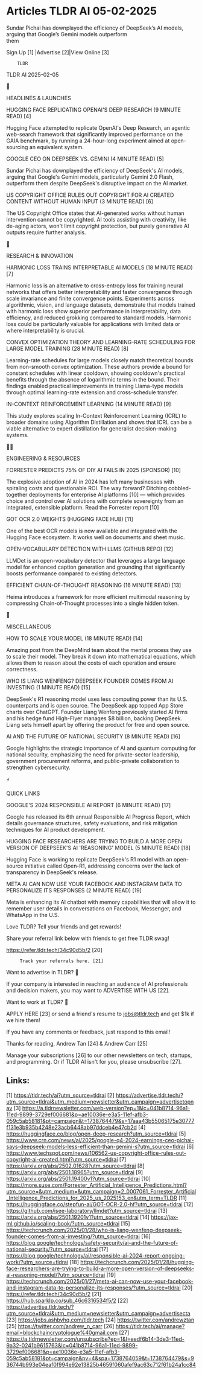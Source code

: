 # Articles TLDR AI 05-02-2025

Sundar Pichai has downplayed the efficiency of DeepSeek’s AI models,
arguing that Google’s Gemini models outperform
them ‌ ‌ ‌ ‌ ‌ ‌ ‌ ‌ ‌ ‌ ‌ ‌ ‌ ‌ ‌ ‌ ‌ ‌ ‌ ‌ ‌ ‌ ‌ ‌ ‌ ‌  ‌ ‌ ‌ ‌ ‌ ‌ ‌ ‌ ‌ ‌ ‌ ‌ ‌ ‌ ‌ ‌ ‌ ‌ ‌ ‌ ‌ ‌ ‌ ‌ ‌ ‌ 


 Sign Up [1] |Advertise [2]|View Online [3] 

		TLDR 

TLDR AI 2025-02-05

🚀 

HEADLINES & LAUNCHES

 HUGGING FACE REPLICATING OPENAI'S DEEP RESEARCH (9 MINUTE READ) [4] 

 Hugging Face attempted to replicate OpenAI's Deep Research, an
agentic web-search framework that significantly improved performance
on the GAIA benchmark, by running a 24-hour-long experiment aimed at
open-sourcing an equivalent system. 

 GOOGLE CEO ON DEEPSEEK VS. GEMINI (4 MINUTE READ) [5] 

 Sundar Pichai has downplayed the efficiency of DeepSeek's AI models,
arguing that Google's Gemini models, particularly Gemini 2.0 Flash,
outperform them despite DeepSeek's disruptive impact on the AI market.


 US COPYRIGHT OFFICE RULES OUT COPYRIGHT FOR AI CREATED CONTENT
WITHOUT HUMAN INPUT (3 MINUTE READ) [6] 

 The US Copyright Office states that AI-generated works without human
intervention cannot be copyrighted. AI tools assisting with
creativity, like de-aging actors, won't limit copyright protection,
but purely generative AI outputs require further analysis. 

🧠 

RESEARCH & INNOVATION

 HARMONIC LOSS TRAINS INTERPRETABLE AI MODELS (18 MINUTE READ) [7] 

 Harmonic loss is an alternative to cross-entropy loss for training
neural networks that offers better interpretability and faster
convergence through scale invariance and finite convergence points.
Experiments across algorithmic, vision, and language datasets,
demonstrate that models trained with harmonic loss show superior
performance in interpretability, data efficiency, and reduced grokking
compared to standard models. Harmonic loss could be particularly
valuable for applications with limited data or where interpretability
is crucial. 

 CONVEX OPTIMIZATION THEORY AND LEARNING-RATE SCHEDULING FOR LARGE
MODEL TRAINING (28 MINUTE READ) [8] 

 Learning-rate schedules for large models closely match theoretical
bounds from non-smooth convex optimization. These authors provide a
bound for constant schedules with linear cooldown, showing cooldown's
practical benefits through the absence of logarithmic terms in the
bound. Their findings enabled practical improvements in training
Llama-type models through optimal learning-rate extension and
cross-schedule transfer. 

 IN-CONTEXT REINFORCEMENT LEARNING (14 MINUTE READ) [9] 

 This study explores scaling In-Context Reinforcement Learning (ICRL)
to broader domains using Algorithm Distillation and shows that ICRL
can be a viable alternative to expert distillation for generalist
decision-making systems. 

🧑‍💻 

ENGINEERING & RESOURCES

 FORRESTER PREDICTS 75% OF DIY AI FAILS IN 2025 (SPONSOR) [10] 

 The explosive adoption of AI in 2024 has left many businesses with
spiraling costs and questionable ROI. The way forward? Ditching
cobbled-together deployments for enterprise AI platforms [10] —
which provides choice and control over AI solutions with complete
sovereignty from an integrated, extensible platform. Read the
Forrester report [10] 

 GOT OCR 2.0 WEIGHTS (HUGGING FACE HUB) [11] 

 One of the best OCR models is now available and integrated with the
Hugging Face ecosystem. It works well on documents and sheet music. 

 OPEN-VOCABULARY DETECTION WITH LLMS (GITHUB REPO) [12] 

 LLMDet is an open-vocabulary detector that leverages a large language
model for enhanced caption generation and grounding that significantly
boosts performance compared to existing detectors. 

 EFFICIENT CHAIN-OF-THOUGHT REASONING (16 MINUTE READ) [13] 

 Heima introduces a framework for more efficient multimodal reasoning
by compressing Chain-of-Thought processes into a single hidden token. 

🎁 

MISCELLANEOUS

 HOW TO SCALE YOUR MODEL (18 MINUTE READ) [14] 

 Amazing post from the DeepMind team about the mental process they use
to scale their model. They break it down into mathematical equations,
which allows them to reason about the costs of each operation and
ensure correctness. 

 WHO IS LIANG WENFENG? DEEPSEEK FOUNDER COMES FROM AI INVESTING (1
MINUTE READ) [15] 

 DeepSeek's R1 reasoning model uses less computing power than its U.S.
counterparts and is open source. The DeepSeek app topped App Store
charts over ChatGPT. Founder Liang Wenfeng previously started AI firms
and his hedge fund High-Flyer manages $8 billion, backing DeepSeek.
Liang sets himself apart by offering the product for free and open
source. 

 AI AND THE FUTURE OF NATIONAL SECURITY (8 MINUTE READ) [16] 

 Google highlights the strategic importance of AI and quantum
computing for national security, emphasizing the need for
private-sector leadership, government procurement reforms, and
public-private collaboration to strengthen cybersecurity. 

⚡ 

QUICK LINKS

 GOOGLE'S 2024 RESPONSIBLE AI REPORT (6 MINUTE READ) [17] 

 Google has released its 6th annual Responsible AI Progress Report,
which details governance structures, safety evaluations, and risk
mitigation techniques for AI product development. 

 HUGGING FACE RESEARCHERS ARE TRYING TO BUILD A MORE OPEN VERSION OF
DEEPSEEK'S AI 'REASONING' MODEL (5 MINUTE READ) [18] 

 Hugging Face is working to replicate DeepSeek's R1 model with an
open-source initiative called Open-R1, addressing concerns over the
lack of transparency in DeepSeek's release. 

 META AI CAN NOW USE YOUR FACEBOOK AND INSTAGRAM DATA TO PERSONALIZE
ITS RESPONSES (2 MINUTE READ) [19] 

 Meta is enhancing its AI chatbot with memory capabilities that will
allow it to remember user details in conversations on Facebook,
Messenger, and WhatsApp in the U.S. 

Love TLDR? Tell your friends and get rewards!

 Share your referral link below with friends to get free TLDR swag! 

 https://refer.tldr.tech/34c90d5b/2 [20] 

		 Track your referrals here. [21] 

Want to advertise in TLDR? 📰

 If your company is interested in reaching an audience of AI
professionals and decision makers, you may want to ADVERTISE WITH US
[22]. 

Want to work at TLDR? 💼

 APPLY HERE [23] or send a friend's resume to jobs@tldr.tech and get
$1k if we hire them! 

 If you have any comments or feedback, just respond to this email! 

Thanks for reading, 
Andrew Tan [24] & Andrew Carr [25] 

 Manage your subscriptions [26] to our other newsletters on tech,
startups, and programming. Or if TLDR AI isn't for you, please
unsubscribe [27]. 

 

Links:
------
[1] https://tldr.tech/ai?utm_source=tldrai
[2] https://advertise.tldr.tech/?utm_source=tldrai&utm_medium=newsletter&utm_campaign=advertisetopnav
[3] https://a.tldrnewsletter.com/web-version?ep=1&lc=041b8714-96a1-11ed-9899-3729ef006681&p=ae10036e-e3a5-11ef-afb3-059c5ab58181&pt=campaign&t=1738764479&s=17aaa43b55065175e30777f131e3b935b4248e23acb6448ab97ddceb4e47cb2d
[4] https://huggingface.co/blog/open-deep-research?utm_source=tldrai
[5] https://www.crn.com/news/ai/2025/google-q4-2024-earnings-ceo-pichai-says-deepseek-models-less-efficient-than-gemini-s?utm_source=tldrai
[6] https://www.techspot.com/news/106562-us-copyright-office-rules-out-copyright-ai-created.html?utm_source=tldrai
[7] https://arxiv.org/abs/2502.01628?utm_source=tldrai
[8] https://arxiv.org/abs/2501.18965?utm_source=tldrai
[9] https://arxiv.org/abs/2501.19400v1?utm_source=tldrai
[10] https://more.suse.com/Forrester_Artificial_Intelligence_Predictions.html?utm_source=&utm_medium=&utm_campaign=2_0007061_Forrester_Artificial_Intelligence_Predictions_for_2025_us_2025153_en&utm_term=TLDR
[11] https://huggingface.co/stepfun-ai/GOT-OCR-2.0-hf?utm_source=tldrai
[12] https://github.com/isee-laboratory/llmdet?utm_source=tldrai
[13] https://arxiv.org/abs/2501.19201v1?utm_source=tldrai
[14] https://jax-ml.github.io/scaling-book/?utm_source=tldrai
[15] https://techcrunch.com/2025/01/28/who-is-liang-wenfeng-deepseek-founder-comes-from-ai-investing/?utm_source=tldrai
[16] https://blog.google/technology/safety-security/ai-and-the-future-of-national-security/?utm_source=tldrai
[17] https://blog.google/technology/ai/responsible-ai-2024-report-ongoing-work/?utm_source=tldrai
[18] https://techcrunch.com/2025/01/28/hugging-face-researchers-are-trying-to-build-a-more-open-version-of-deepseeks-ai-reasoning-model/?utm_source=tldrai
[19] https://techcrunch.com/2025/01/27/meta-ai-can-now-use-your-facebook-and-instagram-data-to-personalize-its-responses/?utm_source=tldrai
[20] https://refer.tldr.tech/34c90d5b/2
[21] https://hub.sparklp.co/sub_46c6316534f5/2
[22] https://advertise.tldr.tech/?utm_source=tldrai&utm_medium=newsletter&utm_campaign=advertisecta
[23] https://jobs.ashbyhq.com/tldr.tech
[24] https://twitter.com/andrewztan
[25] https://twitter.com/andrew_n_carr
[26] https://tldr.tech/ai/manage?email=blockchaincryptologue%40gmail.com
[27] https://a.tldrnewsletter.com/unsubscribe?ep=1&l=eedf6b14-3de3-11ed-9a32-0241b9615763&lc=041b8714-96a1-11ed-9899-3729ef006681&p=ae10036e-e3a5-11ef-afb3-059c5ab58181&pt=campaign&pv=4&spa=1738764059&t=1738764479&s=936744b993e04eaf0f994e92e13825b4659f060afef9ac63c712f61b24a1cc84